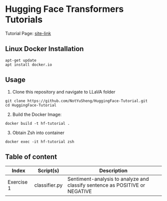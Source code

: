 # Hugging Face Transformers Tutorials

Tutorial Page: [site-link](https://huggingface.co/docs/transformers/en/quicktour)

## Linux Docker Installation

```
apt-get update
apt install docker.io 
```

## Usage

1.  Clone this repository and navigate to LLaVA folder
```
git clone https://github.com/NotYuSheng/HuggingFace-Tutorial.git
cd HuggingFace-Tutorial
```

2.  Build the Docker Image:
```
docker build -t hf-tutorial .
```

3.  Obtain Zsh into container
```
docker exec -it hf-tutorial zsh
```

## Table of content

| Index | Script(s) | Description |
| --- | --- | --- |
| Exercise 1 | classifier.py | Sentiment-analysis to analyze and classify sentence as POSITIVE or NEGATIVE |
